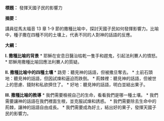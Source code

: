 **標題：** 發揮天國子民的影響力

**摘要：**

講員從馬太福音 13 章 1-9 節的撒種比喻中，探討天國子民如何發揮影響力。比喻中，種子撒在四種不同的土壤上，代表不同的人對神的話語的反應。

**大綱：**

**I. 撒種比喻的背景**
    * 耶穌在安息日醫治枯乾一隻手和趕鬼，引起法利賽人的憤怒。
    * 耶穌用撒種比喻回應法利賽人的質疑。

**II. 撒種比喻中的四種土壤**
    * 路旁：聽見神的話語，但被撒旦奪去。
    * 土前石頭地：聽見神的話語，但因試煉和逼迫而跌倒。
    * 荊棘裡：聽見神的話語，但被世上的思慮、錢財和私欲擠住了。
    * 好地：聽見神的話語，明白並結出果子。

**III. 撒種比喻的教導**
    * 我們需要檢視自己的生命，看看我們是哪一種土壤。
    * 我們需要讓神的話語在我們裡面生根，並克服試煉和誘惑。
    * 我們需要除去生命中的荊棘，讓神的話語自由成長。
    * 我們需要成為好土，結出好的果子，發揮天國子民的影響力。